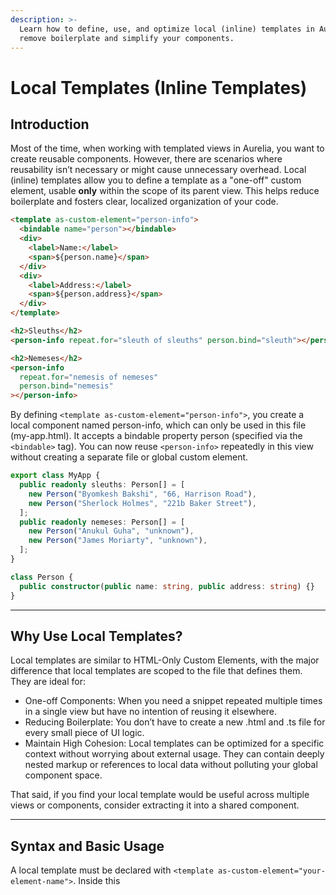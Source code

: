 ```yaml
---
description: >-
  Learn how to define, use, and optimize local (inline) templates in Aurelia 2 to
  remove boilerplate and simplify your components.
---
```


# Local Templates (Inline Templates)

## Introduction

Most of the time, when working with templated views in Aurelia, you want to create reusable components. However, there are scenarios where reusability isn’t necessary or might cause unnecessary overhead. Local (inline) templates allow you to define a template as a "one-off" custom element, usable **only** within the scope of its parent view. This helps reduce boilerplate and fosters clear, localized organization of your code.

```html
<template as-custom-element="person-info">
  <bindable name="person"></bindable>
  <div>
    <label>Name:</label>
    <span>${person.name}</span>
  </div>
  <div>
    <label>Address:</label>
    <span>${person.address}</span>
  </div>
</template>

<h2>Sleuths</h2>
<person-info repeat.for="sleuth of sleuths" person.bind="sleuth"></person-info>

<h2>Nemeses</h2>
<person-info
  repeat.for="nemesis of nemeses"
  person.bind="nemesis"
></person-info>
```

By defining `<template as-custom-element="person-info">`, you create a local component named person-info, which can only be used in this file (my-app.html). It accepts a bindable property person (specified via the `<bindable>` tag). You can now reuse `<person-info>` repeatedly in this view without creating a separate file or global custom element.

```typescript
export class MyApp {
  public readonly sleuths: Person[] = [
    new Person("Byomkesh Bakshi", "66, Harrison Road"),
    new Person("Sherlock Holmes", "221b Baker Street"),
  ];
  public readonly nemeses: Person[] = [
    new Person("Anukul Guha", "unknown"),
    new Person("James Moriarty", "unknown"),
  ];
}

class Person {
  public constructor(public name: string, public address: string) {}
}
```

---

## Why Use Local Templates?

Local templates are similar to HTML-Only Custom Elements, with the major difference that local templates are scoped to the file that defines them. They are ideal for:

- One-off Components: When you need a snippet repeated multiple times in a single view but have no intention of reusing it elsewhere.
- Reducing Boilerplate: You don’t have to create a new .html and .ts file for every small piece of UI logic.
- Maintain High Cohesion: Local templates can be optimized for a specific context without worrying about external usage. They can contain deeply nested markup or references to local data without polluting your global component space.

That said, if you find your local template would be useful across multiple views or components, consider extracting it into a shared component.

---

## Syntax and Basic Usage

A local template must be declared with `<template as-custom-element="your-element-name">`. Inside this <template>, you can define:

- **Bindable Properties**: Using `<bindable name="property">` (and optionally attribute or mode).
- **Custom Markup**: The HTML that your inline custom element should render.
- **Data-Binding**: Standard Aurelia binding expressions.

Example:

```html
<template as-custom-element="my-inline-list">
  <bindable name="items"></bindable>
  <ul>
    <li repeat.for="item of items">${item}</li>
  </ul>
</template>

<my-inline-list items.bind="someArray"></my-inline-list>
```

### Bindable Tag Attributes

The `<bindable>` tag accepts:

- `name` (required): The property name in your view model.
- `attribute` (optional): The DOM attribute name. If unspecified, Aurelia will convert the property name to dash-case by default.
- `mode` (optional): The binding mode (e.g., oneWay, twoWay, or fromView). Defaults to one-way.

This is functionally equivalent to using the @bindable decorator in a separate .ts file.

---

## Local Templates vs. Regular Custom Elements

| Aspect              | Local Template                         | Regular/Global Custom Element                                          |
| ------------------- | -------------------------------------- | ---------------------------------------------------------------------- |
| **Scope**           | Only available in the file defining it | Available across the entire app (once imported/registered)             |
| **File Structure**  | No separate HTML/TS file required      | Typically has its own `.html` and `.ts` files                          |
| **Reusability**     | Intended for single-use scenarios      | Intended for wider reuse throughout the application                    |
| **Complexity**      | Lightweight, minimal boilerplate       | Potentially more complex (lifecycle hooks, dependency injection, etc.) |
| **Discoverability** | Less visible to future maintainers     | Easier to find and reuse (explicit file, naming, etc.)                 |

Use local templates when you’re sure they won’t need to be shared. If they grow larger or need to be referenced in multiple components, consider extracting them into a standard custom element.

---

## Advanced Usage Examples

### Nested Local Templates

A local template can be defined inside another local template, though this can become confusing if overused. For instance:

```html
<template as-custom-element="el-one">
  <template as-custom-element="inner-el">
    This is a nested local template.
  </template>
  Outer content.
  <inner-el></inner-el>
</template>

<el-one></el-one>
```

While Aurelia supports deeply nested local templates, it might be more readable to keep them at a reasonable nesting depth to avoid confusion.

### Reusing the Same Local Template Name in Different Files

Local templates are confined to their defining file or custom element. You can reuse the same local element name in different .html files without collisions:

```html
<!-- File: order-page.html -->
<template as-custom-element="order-details">
  <bindable name="order"></bindable>
  <!-- Markup for order details here -->
</template>

<!-- File: user-page.html -->
<template as-custom-element="order-details">
  <!-- Similarly named local template, but unique to user-page.html -->
</template>
```

These two `order-details` definitions do not conflict because each is scoped to its respective file.

---

## Common Pitfalls

### 1. Local Templates Must Be Hoisted

Local templates must be defined at the root of the file’s template:

```html
<foo-bar foo.bind="'John'"></foo-bar>

<template as-custom-element="foo-bar">
  <bindable name="foo"></bindable>
  <div>${foo}</div>
</template>
```

Placing `<template as-custom-element="foo-bar">` inside other tags (like `<div>`) will cause a compilation error.

### 2. Empty or Duplicate Names

You can’t define a local template without specifying a valid, unique name:

```html
<!-- This will fail. -->
<template as-custom-element=""> No name provided. </template>
```

Defining the same local template name more than once in the same file will also fail:

```html
<!-- This will fail as both are named foo-bar. -->
<template as-custom-element="foo-bar">One</template>
<template as-custom-element="foo-bar">Two</template>
```

### 3. Bindable Tags Belong at the Root

`<bindable>` tags need to be direct children of the `<template as-custom-element="...">`. They cannot be nested inside other HTML elements. For example, the following won’t compile:

```html
<template as-custom-element="foo-bar">
  <div>
    <bindable name="prop"></bindable>
  </div>
</template>
```

### 4. Don’t Create Empty Local Elements

If a custom element contains only local templates (and nothing else in the top-level template), Aurelia has nothing to render at runtime. This generally leads to errors and is typically not a valid use case.

---

## Performance Considerations

- **Compilation Overhead**: Local templates compile only within their defining scope. This can be more performant if you don’t need global registration for a small, repeated snippet.
- **Bundle Size**: By not creating multiple files or global custom elements, you avoid extra overhead in your build. However, the benefit is often marginal compared to other optimizations.
- **Nested Templates**: Deep nesting can become harder to maintain and debug. Keep local templates at a shallow depth unless there’s a compelling reason.

---

## Testing Local Templates

Even though local templates lack a dedicated .ts file, you can still test the parent component’s DOM interactions to ensure your inline template works as expected. For example, using a testing tool like Jest or Cypress, you would:

1. Render the parent component in a test environment.
2. Query or select the local element(s) (e.g., `<person-info>`, etc.).
3. Check that it renders and behaves correctly (bindable props, textual content, etc.).

Since the local template is compiled within the parent context, your tests just interact with the parent view’s rendered DOM.

